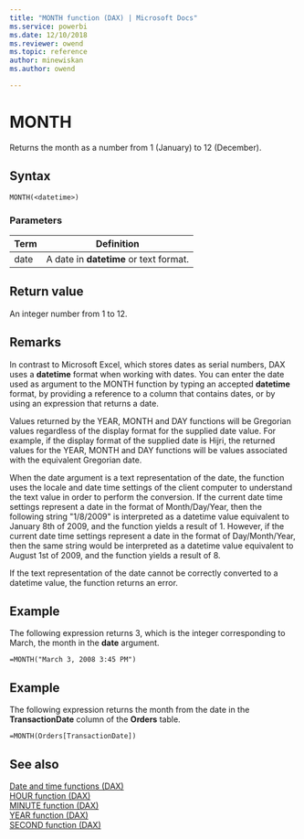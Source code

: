 ```yaml
---
title: "MONTH function (DAX) | Microsoft Docs"
ms.service: powerbi 
ms.date: 12/10/2018
ms.reviewer: owend
ms.topic: reference
author: minewiskan
ms.author: owend

---
```

# MONTH
Returns the month as a number from 1 (January) to 12 (December).  
  
## Syntax  
  
```dax
MONTH(<datetime>)  
```
  
### Parameters  
  
|Term|Definition|  
|--------|--------------|  
|date|A date in **datetime** or text format.|  
  
## Return value  
An integer number from 1 to 12.  
  
## Remarks  
In contrast to Microsoft Excel, which stores dates as serial numbers, DAX uses a **datetime** format when working with dates. You can enter the date used as argument to the MONTH function by typing an accepted **datetime** format, by providing a reference to a column that contains dates, or by using an expression that returns a date.  
  
Values returned by the YEAR, MONTH and DAY functions will be Gregorian values regardless of the display format for the supplied date value. For example, if the display format of the supplied date is Hijri, the returned values for the YEAR, MONTH and DAY functions will be values associated with the equivalent Gregorian date.  
  
When the date argument is a text representation of the date, the function uses the locale and date time settings of the client computer to understand the text value in order to perform the conversion. If the current date time settings represent a date in the format of Month/Day/Year, then the following string "1/8/2009" is interpreted as a datetime value equivalent to January 8th of 2009, and the function yields a result of 1. However, if the current date time settings represent a date in the format of Day/Month/Year, then the same string would be interpreted as a datetime value equivalent to August 1st of 2009, and the function yields a result of 8.  
  
If the text representation of the date cannot be correctly converted to a datetime value, the function returns an error.  
  
## Example  
The following expression returns 3, which is the integer corresponding to March, the month in the **date** argument.  
  
```dax
=MONTH("March 3, 2008 3:45 PM")  
```
  
## Example  
The following expression returns the month from the date in the **TransactionDate** column of the **Orders** table.  
  
```dax
=MONTH(Orders[TransactionDate])  
```
  
## See also  
[Date and time functions &#40;DAX&#41;](date-and-time-functions-dax.md)  
[HOUR function &#40;DAX&#41;](hour-function-dax.md)  
[MINUTE function &#40;DAX&#41;](minute-function-dax.md)  
[YEAR function &#40;DAX&#41;](year-function-dax.md)  
[SECOND function &#40;DAX&#41;](second-function-dax.md)  
  
